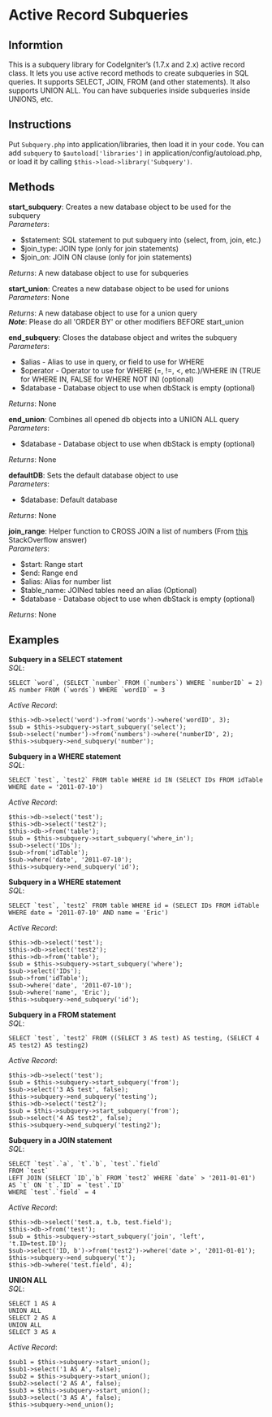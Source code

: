 Active Record Subqueries
========================

## Informtion ##

This is a subquery library for CodeIgniter’s (1.7.x and 2.x) active record class.  It lets you use active record methods to create subqueries in SQL queries.
It supports SELECT, JOIN, FROM (and other statements). It also supports UNION ALL.  You can have subqueries inside subqueries inside UNIONS, etc.

## Instructions ##

Put `Subquery.php` into application/libraries, then load it in your code.  You can add `subquery` to `$autoload['libraries']` in application/config/autoload.php, or load it by calling `$this->load->library('Subquery')`.

## Methods ##

**start_subquery**: Creates a new database object to be used for the subquery  
*Parameters*:

 - $statement: SQL statement to put subquery into (select, from, join, etc.)
 - $join_type: JOIN type (only for join statements)
 - $join_on: JOIN ON clause (only for join statements)

*Returns*: A new database object to use for subqueries

**start_union**: Creates a new database object to be used for unions  
*Parameters*: None

*Returns*: A new database object to use for a union query  
***Note***: Please do all 'ORDER BY' or other modifiers BEFORE start_union

**end_subquery**: Closes the database object and writes the subquery  
*Parameters*:

 - $alias - Alias to use in query, or field to use for WHERE
 - $operator - Operator to use for WHERE (=, !=, <, etc.)/WHERE IN (TRUE for WHERE IN, FALSE for WHERE NOT IN) (optional)
 - $database - Database object to use when dbStack is empty (optional)

*Returns*: None

**end_union**: Combines all opened db objects into a UNION ALL query  
*Parameters*:

 - $database - Database object to use when dbStack is empty (optional)

*Returns*: None

**defaultDB**: Sets the default database object to use  
*Parameters*:

 - $database: Default database

*Returns*: None

**join_range**: Helper function to CROSS JOIN a list of numbers (From [this][1] StackOverflow answer)  
*Parameters*:

 - $start: Range start
 - $end: Range end
 - $alias: Alias for number list
 - $table_name: JOINed tables need an alias (Optional)
 - $database - Database object to use when dbStack is empty (optional)

*Returns*: None

## Examples ##

**Subquery in a SELECT statement**  
*SQL*:

    SELECT `word`, (SELECT `number` FROM (`numbers`) WHERE `numberID` = 2) AS number FROM (`words`) WHERE `wordID` = 3

*Active Record*:

    $this->db->select('word')->from('words')->where('wordID', 3);
    $sub = $this->subquery->start_subquery('select');
    $sub->select('number')->from('numbers')->where('numberID', 2);
    $this->subquery->end_subquery('number'); 

**Subquery in a WHERE statement**  
*SQL*:

    SELECT `test`, `test2` FROM table WHERE id IN (SELECT IDs FROM idTable WHERE date = '2011-07-10')

*Active Record*:

    $this->db->select('test');
    $this->db->select('test2');
    $this->db->from('table');
    $sub = $this->subquery->start_subquery('where_in');
    $sub->select('IDs');
    $sub->from('idTable');
    $sub->where('date', '2011-07-10');
    $this->subquery->end_subquery('id');
    
**Subquery in a WHERE statement**  
*SQL*:

    SELECT `test`, `test2` FROM table WHERE id = (SELECT IDs FROM idTable WHERE date = '2011-07-10' AND name = 'Eric')

*Active Record*:

    $this->db->select('test');
    $this->db->select('test2');
    $this->db->from('table');
    $sub = $this->subquery->start_subquery('where');
    $sub->select('IDs');
    $sub->from('idTable');
    $sub->where('date', '2011-07-10');
    $sub->where('name', 'Eric');
    $this->subquery->end_subquery('id');

**Subquery in a FROM statement**  
*SQL*:

    SELECT `test`, `test2` FROM ((SELECT 3 AS test) AS testing, (SELECT 4 AS test2) AS testing2) 

*Active Record*:

    $this->db->select('test');
    $sub = $this->subquery->start_subquery('from');
    $sub->select('3 AS test', false);
    $this->subquery->end_subquery('testing');
    $this->db->select('test2');
    $sub = $this->subquery->start_subquery('from');
    $sub->select('4 AS test2', false);
    $this->subquery->end_subquery('testing2');

**Subquery in a JOIN statement**  
*SQL*:

    SELECT `test`.`a`, `t`.`b`, `test`.`field`
    FROM `test`
    LEFT JOIN (SELECT `ID`,`b` FROM `test2` WHERE `date` > '2011-01-01') AS `t` ON `t`.`ID` = `test`.`ID`
    WHERE `test`.`field` = 4

*Active Record*:

    $this->db->select('test.a, t.b, test.field');
    $this->db->from('test');
    $sub = $this->subquery->start_subquery('join', 'left', 't.ID=test.ID');
    $sub->select('ID, b')->from('test2')->where('date >', '2011-01-01');
    $this->subquery->end_subquery('t');
    $this->db->where('test.field', 4);

**UNION ALL**  
*SQL*:

    SELECT 1 AS A
    UNION ALL
    SELECT 2 AS A
    UNION ALL
    SELECT 3 AS A

*Active Record*:

    $sub1 = $this->subquery->start_union();
    $sub1->select('1 AS A', false);
    $sub2 = $this->subquery->start_union();
    $sub2->select('2 AS A', false);
    $sub3 = $this->subquery->start_union();
    $sub3->select('3 AS A', false);
    $this->subquery->end_union();

  [1]: http://stackoverflow.com/questions/4155873/mysql-find-in-set-vs-in/4156063#4156063
